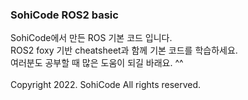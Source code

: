 ### SohiCode ROS2 basic

SohiCode에서 만든 ROS 기본 코드 입니다.<br>
ROS2 foxy 기반 cheatsheet과 함께 기본 코드를 학습하세요.<br>
여러분도 공부할 때 많은 도움이 되길 바래요. ^^<br>
<br>
Copyright 2022. SohiCode All rights reserved.
